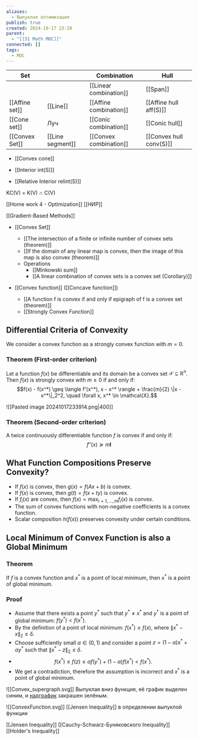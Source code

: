 ```yaml
---
aliases:
  - Выпуклая оптимизация
publish: true
created: 2024-10-17 23:20
parent:
  - "[[51 Math MOC]]"
connected: []
tags:
  - MOC
---
```


| Set            |                  | Combination            | Hull            |
| -------------- | ---------------- | ---------------------- | --------------- |
|                |                  | [[Linear combination]] | [[Span]]        |
| [[Affine set]] | [[Line]]         | [[Affine combination]] | [[Affine hull aff(S)]] |
| [[Cone set]]   | Луч              | [[Conic combination]]  | [[Conic hull]]  |
| [[Convex Set]] | [[Line segment]] | [[Convex combination]] | [[Convex hull conv(S)]] |
- [[Convex cone]]

- [[Interior int(S)]]
- [[Relative Interior relint(S)]]


KC(V) = K(V) ∩ C(V)



[[Home work 4 - Optimization]]
[[НИР]]

[[Gradient-Based Methods]]

- [[Convex Set]]
	- [[The intersection of a finite or infinite number of convex sets (theorem)]]
	- [[If the domain of any linear map is convex, then the image of this map is also convex (theorem)]]
	- Operations
		- [[Minkowski sum]]
		- [[A linear combination of convex sets is a convex set (Corollary)]]



- [[Convex function]] ([[Concave function]])
	- [[A function f is convex if and only if epigraph of f is a convex set (theorem)]]
	- [[Strongly Convex Function]]




## Differential Criteria of Convexity

We consider a convex function as a strongly convex function with $m = 0$.

### Theorem (First-order criterion)
Let a function $f(x)$ be differentiable and its domain be a convex set $\mathcal{X} \subseteq \mathbb{R}^n$. Then $f(x)$ is strongly convex with $m \geq 0$ if and only if:
$$f(x) - f(x^*) \geq \langle f'(x^*), x - x^* \rangle + \frac{m}{2} \|x - x^*\|_2^2, \quad \forall x, x^* \in \mathcal{X}.$$


![[Pasted image 20241017233914.png|400]]


### Theorem (Second-order criterion)
A twice continuously differentiable function $f$ is convex if and only if:
$$f''(x) \succeq m \mathbf{I}$$

## What Function Compositions Preserve Convexity?

- If $f(x)$ is convex, then $g(x) = f(Ax + b)$ is convex.
- If $f(x)$ is convex, then $g(t) = f(x + t y)$ is convex.
- If $f_i(x)$ are convex, then $f(x) = \max_{i=1,\dots,m} f_i(x)$ is convex.
- The sum of convex functions with non-negative coefficients is a convex function.
- Scalar composition $h(f(x))$ preserves convexity under certain conditions.


## Local Minimum of Convex Function is also a Global Minimum

### Theorem
If $f$ is a convex function and $x^*$ is a point of local minimum, then $x^*$ is a point of global minimum.

### Proof
- Assume that there exists a point $y^*$ such that $y^* \neq x^*$ and $y^*$ is a point of global minimum: $f(y^*) < f(x^*)$.
- By the definition of a point of local minimum: $f(x^*) \leq f(x)$, where $\|x^* - x\|_2 \leq \delta$.
- Choose sufficiently small $\alpha \in (0, 1)$ and consider a point $z = (1-\alpha) x^* + \alpha y^*$ such that $\|x^* - z\|_2 \leq \delta$.
- $$f(x^*) \leq f(z) \leq \alpha f(y^*) + (1-\alpha) f(x^*) < f(x^*).$$
- We get a contradiction, therefore the assumption is incorrect and $x^*$ is a point of global minimum.


![[Convex_supergraph.svg]]
Выпуклая вниз функция, её график выделен синим, и [надграфик](https://ru.wikipedia.org/wiki/%D0%9D%D0%B0%D0%B4%D0%B3%D1%80%D0%B0%D1%84%D0%B8%D0%BA "Надграфик") закрашен зелёным.

![[ConvexFunction.svg]]
[[Jensen Inequality]]  в определении выпуклой функции



[[Jensen Inequality]]
[[Cauchy-Schwarz-Буняковского Inequality]]
[[Holder's Inequality]]

